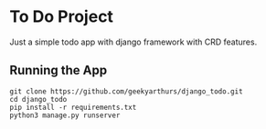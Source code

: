 # To Do Project

Just a simple todo app with django framework with CRD features.

## Running the App

```
git clone https://github.com/geekyarthurs/django_todo.git
cd django_todo
pip install -r requirements.txt
python3 manage.py runserver

```
